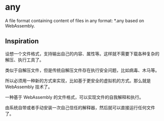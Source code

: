 # any
A file format containing content of files in any format: *.any based on WebAssembly.

## Inspiration

设想一个文件格式，支持输出自己的内容、属性等。这样就不需要下载各种复杂的解压、执行工具了。

类似于自解压文件，但是传统自解压文件存在执行安全问题，比如病毒、木马等。

所以必须用一种新的方式来实现，比如基于更安全的虚拟机的方式。那么就是 WebAssembly 技术了。

一种基于 WebAssembly 的文件格式，可以实现文件的自我解释和执行。

由系统自带或者手动安装一次自己信任的解释器，然后就可以直接运行任何文件了。